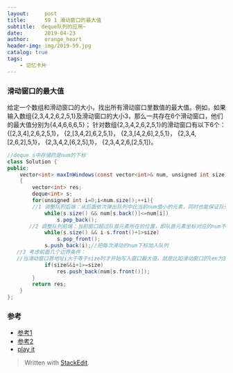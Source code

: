 ```yaml
---
layout:     post
title:      59 1 滑动窗口的最大值
subtitle:  deque队列的应用~
date:       2019-04-23
author:     orange_heart
header-img: img/2019-59.jpg
catalog: true
tags:
    - 记忆卡片
---
```


###   滑动窗口的最大值

给定一个数组和滑动窗口的大小，找出所有滑动窗口里数值的最大值。例如，如果输入数组{2,3,4,2,6,2,5,1}及滑动窗口的大小3，那么一共存在6个滑动窗口，他们的最大值分别为{4,4,6,6,6,5}； 针对数组{2,3,4,2,6,2,5,1}的滑动窗口有以下6个： {[2,3,4],2,6,2,5,1}， {2,[3,4,2],6,2,5,1}， {2,3,[4,2,6],2,5,1}， {2,3,4,[2,6,2],5,1}， {2,3,4,2,[6,2,5],1}， {2,3,4,2,6,[2,5,1]}。

```java
//deque s中存储的是num的下标
class Solution {
public:
    vector<int> maxInWindows(const vector<int>& num, unsigned int size)
    {
        vector<int> res;
        deque<int> s;
        for(unsigned int i=0;i<num.size();++i){
        //1 调整队列后端：从后面依次弹出队列中比当前num值小的元素，同时也能保证队列首元素为当前窗口最大值下标
            while(s.size() && num[s.back()]<=num[i])
                s.pop_back();
       //2 调整队列前端：当前窗口超过队首元素所在的位置，即队首元素坐标对应的num不在窗口中，需要弹出
            while(s.size() && i-s.front()+1>size)
                s.pop_front();
            s.push_back(i);//把每次滑动的num下标加入队列
   //3 考虑前面几个边界条件：
   //当滑动窗口首地址i大于等于size时才开始写入窗口最大值，就是比如滑动窗口的len为3，那么前两个不算，不用push
            if(size&&i+1>=size)
                res.push_back(num[s.front()]);
        }
        return res;
    }
};
```



### 参考

- [参考1](https://github.com/zhedahht/CodingInterviewChinese2)
- [参考2](https://github.com/gatieme/CodingInterviews)
- [play it](https://www.nowcoder.com/practice/3194a4f4cf814f63919d0790578d51f3?tpId=13&tqId=11197&rp=2&ru=/ta/coding-interviews&qru=/ta/coding-interviews/question-ranking&tPage=3)




> Written with [StackEdit](https://stackedit.io/).

<head>
    <script src="https://cdn.mathjax.org/mathjax/latest/MathJax.js?config=TeX-AMS-MML_HTMLorMML" type="text/javascript"></script>
    <script type="text/x-mathjax-config">
        MathJax.Hub.Config({
            tex2jax: {
            skipTags: ['script', 'noscript', 'style', 'textarea', 'pre'],
            inlineMath: [['$','$']]
            }
        });
    </script>
</head>
<!--stackedit_data:
eyJoaXN0b3J5IjpbMTIxODQ2MzI5LDE2MTM0Mjg0NTldfQ==
-->